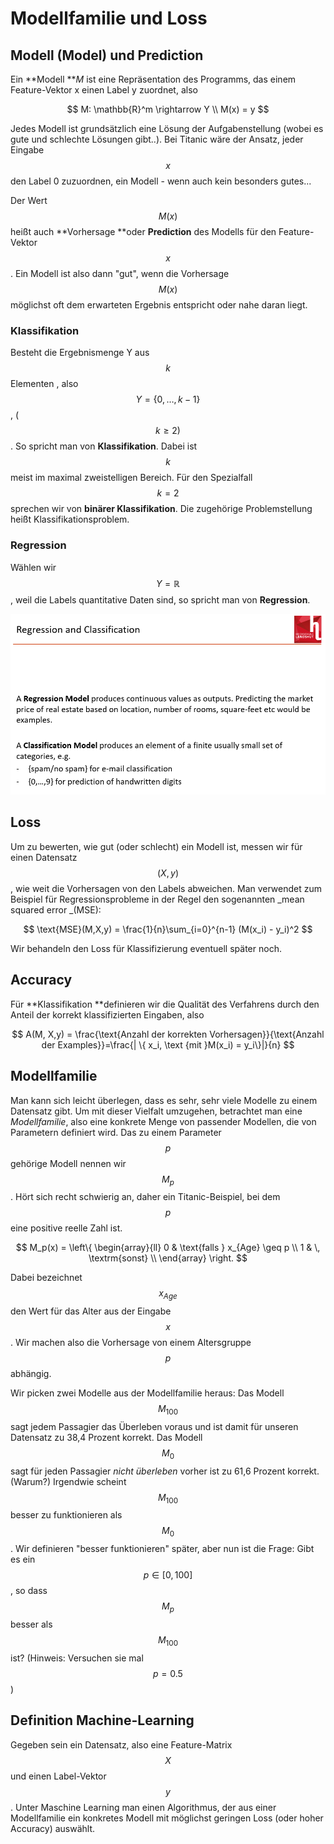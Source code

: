 # Modellfamilie und Loss

## Modell (Model) und Prediction

Ein **Modell **_M_ ist eine Repräsentation des Programms, das einem Feature-Vektor x einen Label y zuordnet, also

$$
M: \mathbb{R}^m \rightarrow Y \\ M(x) = y
$$

Jedes Modell ist grundsätzlich eine Lösung der Aufgabenstellung (wobei es gute und schlechte Lösungen gibt..). Bei Titanic wäre der Ansatz, jeder Eingabe $$x$$ den Label  0 zuzuordnen, ein Modell - wenn auch kein besonders gutes...

Der Wert $$M(x)$$ heißt auch **Vorhersage **oder **Prediction** des Modells für den Feature-Vektor $$x$$. Ein Modell ist also dann "gut", wenn die Vorhersage  $$M(x)$$ möglichst oft dem erwarteten Ergebnis entspricht oder nahe daran liegt.&#x20;

### Klassifikation

Besteht die Ergebnismenge Y aus $$k$$ Elementen , also  $$Y = \{0, \dots,k-1\}$$, ( $$k \geq 2)$$ . So spricht man von **Klassifikation**. Dabei ist  $$k$$  meist im maximal zweistelligen Bereich. Für den Spezialfall $$k=2$$ sprechen wir von **binärer Klassifikation**. Die zugehörige Problemstellung heißt Klassifikationsproblem.

### Regression

Wählen wir$$Y = \mathbb{R}$$, weil die Labels quantitative Daten sind, so spricht man von **Regression**.&#x20;

![](<../../.gitbook/assets/image (92).png>)

## Loss&#x20;

Um zu bewerten, wie gut (oder schlecht) ein Modell ist, messen wir für einen Datensatz $$(X,y)$$, wie weit die Vorhersagen von den Labels abweichen. Man verwendet zum Beispiel für Regressionsprobleme in der Regel den sogenannten _mean squared error _(MSE):

$$
\text{MSE}(M,X,y) = \frac{1}{n}\sum_{i=0}^{n-1} (M(x_i) - y_i)^2
$$

Wir behandeln den Loss für Klassifizierung eventuell später noch.&#x20;

## Accuracy

Für **Klassifikation **definieren wir die Qualität des Verfahrens durch den Anteil der korrekt klassifizierten Eingaben, also

$$
A(M, X,y) = \frac{\text{Anzahl der korrekten Vorhersagen}}{\text{Anzahl der Examples}}=\frac{| \{ x_i, \text {mit }M(x_i) = y_i\}|}{n}
$$



## Modellfamilie

Man kann sich leicht überlegen, dass es sehr, sehr viele Modelle zu einem Datensatz gibt. Um mit dieser Vielfalt umzugehen, betrachtet man eine _Modellfamilie_, also eine konkrete Menge von passender Modellen, die von Parametern definiert wird. Das zu einem Parameter $$p$$ gehörige Modell nennen wir $$M_p$$ . Hört sich recht schwierig an, daher ein Titanic-Beispiel, bei dem  $$p$$ eine positive reelle Zahl ist.

$$
M_p(x) = \left\{
\begin{array}{ll}
0 & \text{falls } x_{Age} \geq p \\
1 & \, \textrm{sonst} \\
\end{array}
\right.
$$

Dabei bezeichnet $$x_{Age}$$ den Wert für das Alter aus der Eingabe $$x$$. Wir machen also die Vorhersage von einem Altersgruppe $$p$$ abhängig.

Wir picken zwei Modelle aus der Modellfamilie heraus: Das Modell $$M_{100}$$ sagt jedem Passagier das Überleben voraus und ist damit für unseren Datensatz zu 38,4 Prozent korrekt. Das Modell $$M_{0}$$  sagt für jeden Passagier _nicht überleben_ vorher ist zu 61,6 Prozent korrekt. (Warum?)  Irgendwie scheint $$M_{100}$$ besser zu funktionieren als $$M_{0}$$ . Wir definieren "besser funktionieren" später, aber nun ist die Frage: Gibt es ein $$p \in [0,100]$$, so dass $$M_p$$ besser als $$M_{100}$$ ist? (Hinweis: Versuchen sie mal $$p = 0.5$$ )

## Definition Machine-Learning

Gegeben sein ein  Datensatz, also eine Feature-Matrix $$X$$ und einen Label-Vektor  $$y$$ . Unter Maschine Learning man einen Algorithmus, der aus einer Modellfamilie ein konkretes Modell mit möglichst geringen Loss (oder hoher Accuracy) auswählt.

&#x20;


